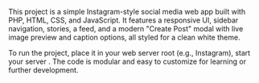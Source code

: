 This project is a simple Instagram-style social media web app built with PHP, HTML, CSS, and JavaScript. It features a responsive UI, sidebar navigation, stories, a feed, and a modern "Create Post" modal with live image preview and caption options, all styled for a clean white theme.

To run the project, place it in your web server root (e.g., Instagram), start your server . The code is modular and easy to customize for learning or further development.
